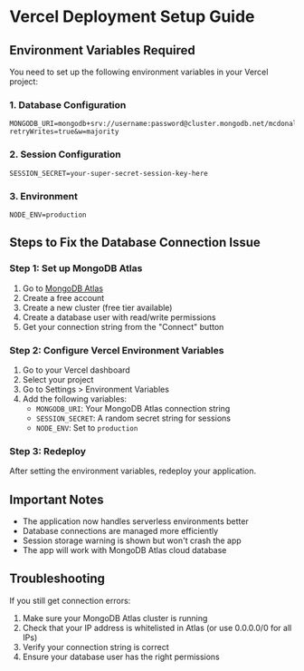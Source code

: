 # Vercel Deployment Setup Guide

## Environment Variables Required

You need to set up the following environment variables in your Vercel project:

### 1. Database Configuration
```
MONGODB_URI=mongodb+srv://username:password@cluster.mongodb.net/mcdonalds?retryWrites=true&w=majority
```

### 2. Session Configuration
```
SESSION_SECRET=your-super-secret-session-key-here
```

### 3. Environment
```
NODE_ENV=production
```

## Steps to Fix the Database Connection Issue

### Step 1: Set up MongoDB Atlas
1. Go to [MongoDB Atlas](https://www.mongodb.com/atlas)
2. Create a free account
3. Create a new cluster (free tier available)
4. Create a database user with read/write permissions
5. Get your connection string from the "Connect" button

### Step 2: Configure Vercel Environment Variables
1. Go to your Vercel dashboard
2. Select your project
3. Go to Settings > Environment Variables
4. Add the following variables:
   - `MONGODB_URI`: Your MongoDB Atlas connection string
   - `SESSION_SECRET`: A random secret string for sessions
   - `NODE_ENV`: Set to `production`

### Step 3: Redeploy
After setting the environment variables, redeploy your application.

## Important Notes

- The application now handles serverless environments better
- Database connections are managed more efficiently
- Session storage warning is shown but won't crash the app
- The app will work with MongoDB Atlas cloud database

## Troubleshooting

If you still get connection errors:
1. Make sure your MongoDB Atlas cluster is running
2. Check that your IP address is whitelisted in Atlas (or use 0.0.0.0/0 for all IPs)
3. Verify your connection string is correct
4. Ensure your database user has the right permissions 